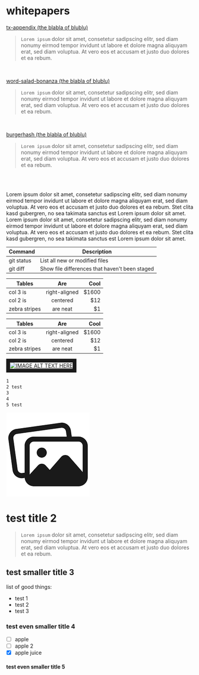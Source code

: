 # whitepapers

[tx-appendix (the blabla of blublu)](https://github.com/burgerlab/whitepaper/tree/master/tx-appendix)
>`Lorem ipsum` dolor sit amet, consetetur sadipscing elitr, sed diam nonumy eirmod tempor invidunt ut labore et dolore magna aliquyam erat, sed diam voluptua. At vero eos et accusam et justo duo dolores et ea rebum.

<br/>

[word-salad-bonanza (the blabla of blublu)](https://github.com/burgerlab/whitepaper/tree/master/tx-appendix)
>`Lorem ipsum` dolor sit amet, consetetur sadipscing elitr, sed diam nonumy eirmod tempor invidunt ut labore et dolore magna aliquyam erat, sed diam voluptua. At vero eos et accusam et justo duo dolores et ea rebum.

<br/>

[burgerhash (the blabla of blublu)](https://github.com/burgerlab/whitepaper/tree/master/tx-appendix)
>`Lorem ipsum` dolor sit amet, consetetur sadipscing elitr, sed diam nonumy eirmod tempor invidunt ut labore et dolore magna aliquyam erat, sed diam voluptua. At vero eos et accusam et justo duo dolores et ea rebum.
<br/>
<br/>

Lorem ipsum dolor sit amet, consetetur sadipscing elitr, sed diam nonumy eirmod tempor invidunt ut labore et dolore magna aliquyam erat, sed diam voluptua. At vero eos et accusam et justo duo dolores et ea rebum. Stet clita kasd gubergren, no sea takimata sanctus est Lorem ipsum dolor sit amet. Lorem ipsum dolor sit amet, consetetur sadipscing elitr, sed diam nonumy eirmod tempor invidunt ut labore et dolore magna aliquyam erat, sed diam voluptua. At vero eos et accusam et justo duo dolores et ea rebum. Stet clita kasd gubergren, no sea takimata sanctus est Lorem ipsum dolor sit amet.

| Command | Description |
| --- | --- |
| git status | List all new or modified files |
| git diff | Show file differences that haven't been staged |

| Tables        | Are           | Cool  |
| ------------- |:-------------:| -----:|
| col 3 is      | right-aligned | $1600 |
| col 2 is      | centered      |   $12 |
| zebra stripes | are neat      |    $1 |

| Tables        | Are           | Cool                     |
| ------------- |:-------------:| ------------------------:|
| col 3 is      | right-aligned | $1600                    |
| col 2 is      | centered      |   $12                    |
| zebra stripes | are neat      |    $1                    |

<a href="http://www.youtube.com/watch?feature=player_embedded&v=7qirrV8w5SQ" target="_blank"><img src="http://img.youtube.com/vi/7qirrV8w5SQ/0.jpg" alt="IMAGE ALT TEXT HERE" width="240" height="180" border="10" /></a>

```
1
2 test
3
4
5 test
```

<img src="pics/test.png"/>

# test title 2

>`Lorem ipsum` dolor sit amet, consetetur sadipscing elitr, sed diam nonumy eirmod tempor invidunt ut labore et dolore magna aliquyam erat, sed diam voluptua. At vero eos et accusam et justo duo dolores et ea rebum.

## test smaller title 3

list of good things:

* test 1
* test 2
* test 3

### test even smaller title 4

- [ ] apple
- [ ] apple 2
- [x] apple juice

#### test even smaller title 5
 
